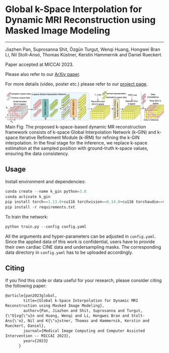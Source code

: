 # Global k-Space Interpolation for Dynamic MRI Reconstruction using Masked Image Modeling
***
Jiazhen Pan, Suprosanna Shit, Özgün Turgut, Wenqi Huang, Hongwei Bran Li, Nil Stolt-Ansó, Thomas Küstner, Kerstin Hammernik and Daniel Rueckert.

Paper accepted at MICCAI 2023.

Please also refer to our [ArXiv paper](https://arxiv.org/abs/2307.12672).

For more details (video, poster etc.) please refer to our [project page](https://jzpeterpan.github.io/k-gin.github.io/).

![main figure](imgs/k-GIN.png)
Main Fig: The proposed k-space-based dynamic MR reconstruction framework consists of k-space Global Interpolation Network (k-GIN) and k-space Iterative Refinement Module (k-IRM) for refining the k-GIN interpolation. In the final
stage for the inference, we replace k-space estimation at the sampled position with ground-truth k-space values, ensuring the data consistency.

## Usage
Install environment and dependencies:
```python
conda create --name k_gin python=3.8
conda activate k_gin
pip install torch==1.13.0+cu116 torchvision==0.14.0+cu116 torchaudio==0.13.0 --extra-index-url https://download.pytorch.org/whl/cu116
pip install -r requirements.txt
```

To train the network: 
```python
python train.py --config config.yaml 
```
All the arguments and hyper-parameters can be adjusted in `config.yaml`. Since the applied data
of this work is confidential, users have to provide their own cardiac CINE data and undersampling 
masks. The corresponding data directory in `config.yaml` has to be uploaded accordingly.

## Citing 
If you find this code or data useful for your research, please consider citing the following paper:
```
@article{pan2023global,
        title={Global k-Space Interpolation for Dynamic MRI Reconstruction using Masked Image Modeling},
        author={Pan, Jiazhen and Shit, Suprosanna and Turgut, {\"O}zg{\"u}n and Huang, Wenqi and Li, Hongwei Bran and Stolt-Ans{\'o}, Nil and K{\"u}stner, Thomas and Hammernik, Kerstin and Rueckert, Daniel},
        journal={Medical Image Computing and Computer Assisted Intervention -- MICCAI 2023},
        year={2023}
      }
```
